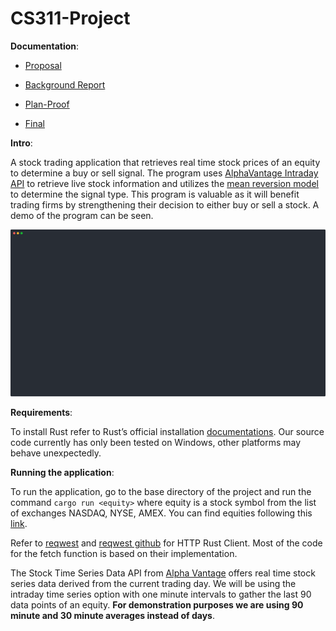 # CS311-Project

**Documentation**:

* [Proposal](docs/project-proposal.pdf)

* [Background Report](docs/project-background-report.pdf)

* [Plan-Proof](docs/project-plan-proof.pdf)

* [Final](docs/project-final.pdf)

**Intro**:

A stock trading application that retrieves real time stock prices of an equity to determine a buy or sell signal. The program uses [AlphaVantage Intraday API](https://www.alphavantage.co/documentation/) to retrieve live stock information and utilizes the [mean reversion model](https://medium.com/the-ocean-trade/algorithmic-trading-101-lesson-2-data-strategy-design-and-mean-reversion-25c19a003328) to determine the signal type. This program is valuable as it will benefit trading firms by strengthening their decision to either buy or sell a stock. A demo of the program can be seen.

[![algos gif](docs/demo.svg)](https://asciinema.org/a/pG0yXK0V9XEdHym1s7VowsquF)

**Requirements**:

To install Rust refer to Rust’s official installation [documentations](https://www.rust-lang.org/en-US/install.html). Our source code currently has only been tested on Windows, other platforms may behave unexpectedly.

**Running the application**:

To run the application, go to the base directory of the project and run the command `cargo run <equity>` where equity is a stock symbol from the list of exchanges NASDAQ, NYSE, AMEX. You can find equities following this [link](https://www.nasdaq.com/screening/company-list.aspx).

Refer to [reqwest](https://docs.rs/reqwest/0.9.5/reqwest/) and [reqwest github](https://github.com/seanmonstar/reqwest) for HTTP Rust Client. Most of the code for the fetch function is based on their implementation. 

The Stock Time Series Data API from [Alpha Vantage](https://www.alphavantage.co/documentation/) offers real time stock series data derived from the current trading day. We will be using the intraday time series option with one minute intervals to gather the last 90 data points of an equity. **For demonstration purposes we are using 90 minute and 30 minute averages instead of days**.
